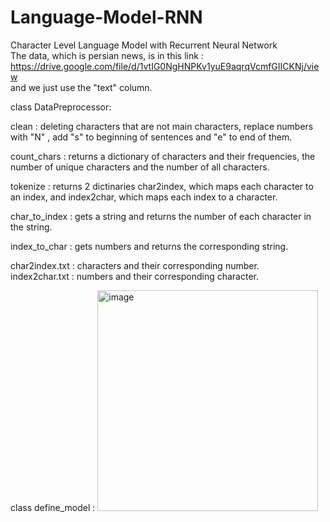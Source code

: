 # Language-Model-RNN
Character Level Language Model with Recurrent Neural Network  
The data, which is persian news, is in this link : https://drive.google.com/file/d/1vtIG0NgHNPKv1yuE9aqrqVcmfGIICKNj/view  
and we just use the "text" column.  

class DataPreprocessor:  

clean : deleting characters that are not main characters, replace numbers with "N" , add "s" to beginning of sentences and "e" to end of them.  

count_chars : returns a dictionary of characters and their frequencies, the number of unique characters and the number of all characters.  

tokenize : returns 2 dictinaries char2index, which maps each character to an index, and index2char, which maps each index to a character.  

char_to_index : gets a string and returns the number of each character in the string.  

index_to_char : gets numbers and returns the corresponding string.  

char2index.txt : characters and their corresponding number.  
index2char.txt : numbers and their corresponding character.  

class define_model : 
<img width="353" alt="image" src="https://user-images.githubusercontent.com/97177956/203593154-e3ddbddb-ec58-44ad-b450-c7848a8fdcdf.png">
